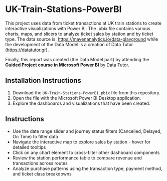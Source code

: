 # UK-Train-Stations-PowerBI

This project uses data from ticket transactions at UK train stations to create interactive visualizations with Power BI. The .pbix file contains various charts, maps, and slicers to analyze ticket sales by station and by ticket type. The data source is: https://mavenanalytics.io/data-playground while the development of the Data Model is a creation of Data Tutor (https://datatutor.gr).

Finally, this report was created (the Data Model part) by attending the **Guided Project course in Microsoft Power BI** by Data Tutor.

## Installation Instructions

1. Download the `UK-Train-Stations-PowerBI.pbix` file from this repository.
2. Open the file with the Microsoft Power BI Desktop application.
3. Explore the dashboards and visualizations that have been created.

## Instructions

- Use the date range slider and journey status filters (Cancelled, Delayed, On Time) to filter data
- Navigate the interactive map to explore sales by station - hover for detailed tooltips
- Click on any chart element to cross-filter other dashboard components
- Review the station performance table to compare revenue and transactions across routes
- Analyze purchase patterns using the transaction type, payment method, and ticket class breakdowns
